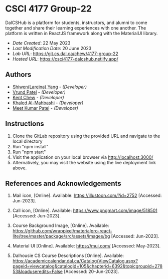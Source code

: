 <!--- The following README.md sample file was adapted from https://gist.github.com/PurpleBooth/109311bb0361f32d87a2#file-readme-template-md by Gabriella Mosquera for academic use ---> 
<!--- You may delete any comments in this sample README.md file. If needing to use as a .txt file then simply delete all comments, edit as needed, and save as a README.txt file --->

# CSCI 4177 Group-22

DalCSHub is a platform for students, instructors, and alumni to come together and share their learning experiences with one another. The platform is written in ReactJS framework along with the MaterialUI library.

* *Date Created*: 22 May 2023
* *Last Modification Date*: 20 June 2023
* *Lab URL*: <https://git.cs.dal.ca/chew/4177-group-22>
* *Hosted URL*: <https://csci4177-dalcshub.netlify.app/>

## Authors

* [Shiwen(Lareina) Yang](sh836690@dal.ca) - *(Developer)*
* [Vrund Patel](vrund.patel@dal.ca) - *(Developer)*
* [Kent Chew](kentxern@dal.ca) - *(Developer)*
* [Khaled Al-Mahbashi](khaled.al-mahbashi@dal.ca) - *(Developer)*
* [Meet Kumar Patel](mt591517@dal.ca) - *(Developer)*

## Instructions

1. Clone the GitLab repository using the provided URL and navigate to the local directory
2. Run "npm install"
3. Run "npm start"
4. Visit the application on your local browser via <http://localhost:3000/>
5. Alternatively, you may visit the website using the live deployment link above.

## References and Acknowledgements

1. Mail icon, [Online]. Available:
https://illustoon.com/?id=2752
[Accessed: Jun-2023]. 

2. Call icon, [Online]. Available:
https://www.pngmart.com/image/518501
[Accessed: Jun-2023]. 

3. Course Background Image, [Online]. Available:
https://github.com/wrappixel/materialpro-react-lite/tree/master/package/src/assets/images/bg
[Accessed: Jun-2023]. 

4. Material UI [Online]. Available: https://mui.com/ [Accessed: May-2023]. 

5. Dalhousie CS Course Descriptions [Online]. Available: https://academiccalendar.dal.ca/Catalog/ViewCatalog.aspx?pageid=viewcatalog&catalogid=105&chapterid=6392&topicgroupid=27853&loaduseredits=False [Accessed: 20-Jun-2023]. 